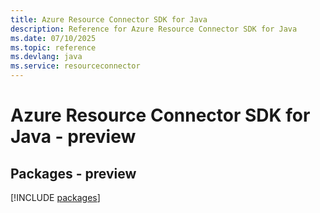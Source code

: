```yaml
---
title: Azure Resource Connector SDK for Java
description: Reference for Azure Resource Connector SDK for Java
ms.date: 07/10/2025
ms.topic: reference
ms.devlang: java
ms.service: resourceconnector
---
```

# Azure Resource Connector SDK for Java - preview
## Packages - preview
[!INCLUDE [packages](resource-connector-index.md)]